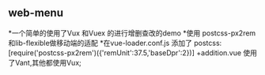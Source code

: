 ## web-menu
*一个简单的使用了Vux 和Vuex 的进行增删查改的demo
*使用 postcss-px2rem和lib-flexible做移动端的适配
*在vue-loader.conf.js 添加了 postcss:[require('postcss-px2rem')({'remUnit':37.5,'baseDpr':2})]
+addition.vue 使用了Vant,其他都使用Vux;



